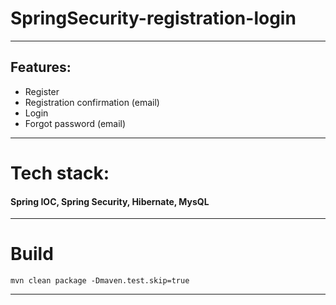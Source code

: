 # SpringSecurity-registration-login
--------------------------------------------------

## Features:

* Register
* Registration confirmation (email)
* Login
* Forgot password (email)

--------------------------------------------------

 
# Tech stack:
#### Spring IOC, Spring  Security, Hibernate, MysQL

--------------------------------------------------

# Build
```
mvn clean package -Dmaven.test.skip=true
```

--------------------------------------------------

